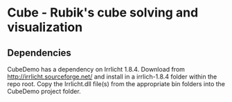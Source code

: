 # Cube - Rubik's cube solving and visualization

## Dependencies
CubeDemo has a dependency on Irrlicht 1.8.4. Download from http://irrlicht.sourceforge.net/ and install in a irrlich-1.8.4 folder within the repo root. Copy the Irrlicht.dll file(s) from the appropriate bin folders into the CubeDemo project folder.